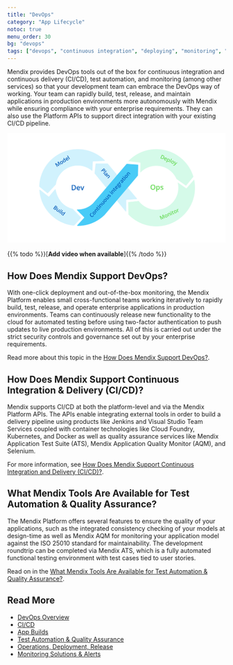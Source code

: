 ```yaml
---
title: "DevOps"
category: "App Lifecycle"
notoc: true
menu_order: 30
bg: "devops"
tags: ["devops", "continuous integration", "deploying", "monitoring", "apm", "datadog", "new relic", "appdynamics"]
---
```


Mendix provides DevOps tools out of the box for continuous integration and continuous delivery (CI/CD), test automation, and monitoring (among other services) so that your development team can embrace the DevOps way of working. Your team can rapidly build, test, release, and maintain applications in production environments more autonomously with Mendix while ensuring compliance with your enterprise requirements. They can also use the Platform APIs to support direct integration with your existing CI/CD pipeline.

![](attachments/devops-cycle.png)

{{% todo %}}[**Add video when available**]{{% /todo %}}

## How Does Mendix Support DevOps?

With one-click deployment and out-of-the-box monitoring, the Mendix Platform enables small cross-functional teams working iteratively to rapidly build, test, release, and operate enterprise applications in production environments. Teams can continuously release new functionality to the cloud for automated testing before using two-factor authentication to push updates to live production environments. All of this is carried out under the strict security controls and governance set out by your enterprise requirements.

Read more about this topic in the [How Does Mendix Support DevOps?](devops-overview#support-devops).

## How Does Mendix Support Continuous Integration & Delivery (CI/CD)?

Mendix supports CI/CD at both the platform-level and via the Mendix Platform APIs. The APIs enable integrating external tools in order to build a delivery pipeline using products like Jenkins and Visual Studio Team Services coupled with container technologies like Cloud Foundry, Kubernetes, and Docker as well as quality assurance services like Mendix Application Test Suite (ATS), Mendix Application Quality Monitor (AQM), and Selenium.

For more information, see [How Does Mendix Support Continuous Integration and Delivery (CI/CD)?](cicd#support-cicd).

## What Mendix Tools Are Available for Test Automation & Quality Assurance?

The Mendix Platform offers several features to ensure the quality of your applications, such as the integrated consistency checking of your models at design-time as well as Mendix AQM for monitoring your application model against the ISO 25010 standard for maintainability. The development roundtrip can be completed via Mendix ATS, which is a fully automated functional testing environment with test cases tied to user stories. 

Read on in the [What Mendix Tools Are Available for Test Automation & Quality Assurance?](test-automation-qa#qa-tools).

## Read More

* [DevOps Overview](devops-overview)
* [CI/CD](cicd)
* [App Builds](building-your-app)
* [Test Automation & Quality Assurance](test-automation-qa)
* [Operations, Deployment, Release](ops-deployment-release)
* [Monitoring Solutions & Alerts](monitoring-alerts)
